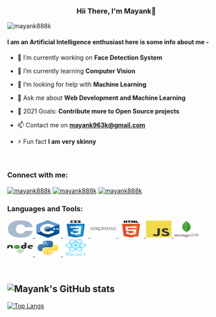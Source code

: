 <h3 align="center">Hii There, I'm Mayank👋</h3>
<p align="left"> <img src="https://komarev.com/ghpvc/?username=mayank888k&label=Profile%20views&color=0e75b6&style=flat" alt="mayank888k" /> </p>

<h4 align="left">I am an Artificial Intelligence enthusiast here is some info about me -</h4>

- 🔭 I’m currently working on **Face Detection System**

- 🌱 I’m currently learning **Computer Vision**

- 🤝 I’m looking for help with **Machine Learning**

- 💬 Ask me about **Web Development and Machine Learning**

- 🥅 2021 Goals: **Contribute more to Open Source projects**

- 📫 Contact me on **mayank963k@gmail.com**

- ⚡ Fun fact **I am very skinny**

<br>
<h3 align="left">Connect with me:</h3>
<p align="left">
<a href="https://twitter.com/mayank888k" target="blank"><img align="center" src="https://cdn.jsdelivr.net/npm/simple-icons@3.0.1/icons/twitter.svg" alt="mayank888k" height="30" width="60" /></a>
<a href="https://linkedin.com/in/mayank888k" target="blank"><img align="center" src="https://cdn.jsdelivr.net/npm/simple-icons@3.0.1/icons/linkedin.svg" alt="mayank888k" height="30" width="60" /></a>
<a href="https://www.codechef.com/users/mayank888k" target="blank"><img align="center" src="https://cdn.jsdelivr.net/npm/simple-icons@3.1.0/icons/codechef.svg" alt="mayank888k" height="30" width="60" /></a>
</p>

<h3 align="left">Languages and Tools:</h3>
<p align="left"> <a href="https://www.cprogramming.com/" target="_blank"> <img src="https://raw.githubusercontent.com/devicons/devicon/master/icons/c/c-original.svg" alt="c" width="60" height="40"/> </a> <a href="https://www.w3schools.com/cpp/" target="_blank"> <img src="https://raw.githubusercontent.com/devicons/devicon/master/icons/cplusplus/cplusplus-original.svg" alt="cplusplus" width="60" height="40"/> </a> <a href="https://www.w3schools.com/css/" target="_blank"> <img src="https://raw.githubusercontent.com/devicons/devicon/master/icons/css3/css3-original-wordmark.svg" alt="css3" width="60" height="40"/> </a> <a href="https://expressjs.com" target="_blank"> <img src="https://raw.githubusercontent.com/devicons/devicon/master/icons/express/express-original-wordmark.svg" alt="express" width="60" height="40"/> </a> <a href="https://www.w3.org/html/" target="_blank"> <img src="https://raw.githubusercontent.com/devicons/devicon/master/icons/html5/html5-original-wordmark.svg" alt="html5" width="60" height="40"/> </a> <a href="https://developer.mozilla.org/en-US/docs/Web/JavaScript" target="_blank"> <img src="https://raw.githubusercontent.com/devicons/devicon/master/icons/javascript/javascript-original.svg" alt="javascript" width="60" height="40"/> </a> <a href="https://www.mongodb.com/" target="_blank"> <img src="https://raw.githubusercontent.com/devicons/devicon/master/icons/mongodb/mongodb-original-wordmark.svg" alt="mongodb" width="60" height="40"/> </a> <a href="https://nodejs.org" target="_blank"> <img src="https://raw.githubusercontent.com/devicons/devicon/master/icons/nodejs/nodejs-original-wordmark.svg" alt="nodejs" width="60" height="40"/> </a> <a href="https://www.python.org" target="_blank"> <img src="https://raw.githubusercontent.com/devicons/devicon/master/icons/python/python-original.svg" alt="python" width="60" height="40"/> </a> <a href="https://reactjs.org/" target="_blank"> <img src="https://raw.githubusercontent.com/devicons/devicon/master/icons/react/react-original-wordmark.svg" alt="react" width="60" height="40"/> </a> </p><br>

![Mayank's GitHub stats](https://github-readme-stats.vercel.app/api?username=mayank888k&show_icons=true&theme=radical&hide=contribs,prs)
---


[![Top Langs](https://github-readme-stats.vercel.app/api/top-langs/?username=mayank888k&layout=compact)](https://github.com/anuraghazra/github-readme-stats)

